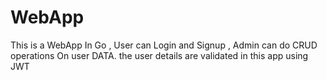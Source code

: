 # WebApp
This is a WebApp In Go , User can Login and Signup , Admin can do CRUD operations On user DATA. the user details are validated in this app using JWT
